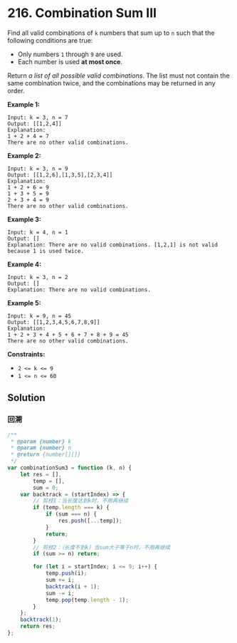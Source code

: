 # 216. Combination Sum III

Find all valid combinations of `k` numbers that sum up to `n` such that the following conditions are true:

-   Only numbers `1` through `9` are used.
-   Each number is used **at most once**.

Return _a list of all possible valid combinations_. The list must not contain the same combination twice, and the combinations may be returned in any order.

**Example 1:**

```
Input: k = 3, n = 7
Output: [[1,2,4]]
Explanation:
1 + 2 + 4 = 7
There are no other valid combinations.
```

**Example 2:**

```
Input: k = 3, n = 9
Output: [[1,2,6],[1,3,5],[2,3,4]]
Explanation:
1 + 2 + 6 = 9
1 + 3 + 5 = 9
2 + 3 + 4 = 9
There are no other valid combinations.
```

**Example 3:**

```
Input: k = 4, n = 1
Output: []
Explanation: There are no valid combinations. [1,2,1] is not valid because 1 is used twice.
```

**Example 4:**

```
Input: k = 3, n = 2
Output: []
Explanation: There are no valid combinations.
```

**Example 5:**

```
Input: k = 9, n = 45
Output: [[1,2,3,4,5,6,7,8,9]]
Explanation:
1 + 2 + 3 + 4 + 5 + 6 + 7 + 8 + 9 = 45
There are no other valid combinations.
```

**Constraints:**

-   `2 <= k <= 9`
-   `1 <= n <= 60`

## Solution

### 回溯

```javascript
/**
 * @param {number} k
 * @param {number} n
 * @return {number[][]}
 */
var combinationSum3 = function (k, n) {
    let res = [],
        temp = [],
        sum = 0;
    var backtrack = (startIndex) => {
        // 剪枝1：当长度达到k时，不用再继续
        if (temp.length === k) {
            if (sum === n) {
                res.push([...temp]);
            }
            return;
        }
        // 剪枝2：（长度不到k）当sum大于等于n时，不用再继续
        if (sum >= n) return;

        for (let i = startIndex; i <= 9; i++) {
            temp.push(i);
            sum += i;
            backtrack(i + 1);
            sum -= i;
            temp.pop(temp.length - 1);
        }
    };
    backtrack(1);
    return res;
};
```
